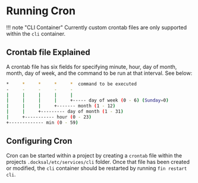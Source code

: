 # Running Cron

!!! note "CLI Container"
	Currently custom crontab files are only supported within the `cli` container.

## Crontab file Explained

A crontab file has six fields for specifying minute, hour, day of month, month, day of week, and the command to be run at that interval. See below:

```bash
*     *     *     *     *  command to be executed
-     -     -     -     -
|     |     |     |     |
|     |     |     |     +----- day of week (0 - 6) (Sunday=0)
|     |     |     +------- month (1 - 12)
|     |     +--------- day of month (1 - 31)
|     +----------- hour (0 - 23)
+------------- min (0 - 59)
```

## Configuring Cron

Cron can be started within a project by creating a `crontab` file within the projects `.docksal/etc/services/cli` folder.
Once that file has been created or modified, the `cli` container should be restarted by running `fin restart cli`.
